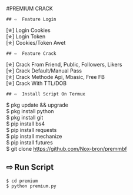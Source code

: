 #PREMIUM CRACK 
```
## ⇨  Feature Login
```
[✯] Login Cookies  
[✯] Login Token  
[✯] Cookies/Token Awet  
```
## ⇨  Feature Crack
```
[✯] Crack From Friend, Public, Followers, Likers    
[✯] Crack Default/Manual Pass  
[✯] Crack Methode Api, Mbasic, Free FB  
[✯] Crack With TTL/DOB  
```
## ⇨  Install Script On Termux
```
$ pkg update && upgrade   
$ pkg install python  
$ pkg install git  
$ pip install bs4  
$ pip install requests  
$ pip install mechanize  
$ pip install futures   
$ git clone https://github.com/Nox-bron/premmbf

## ⇨  Run Script
```
$ cd premium  
$ python premium.py  
```
